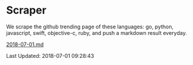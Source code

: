 # Scraper

We scrape the github trending page of these languages: go, python, javascript, swift, objective-c, ruby, and push a markdown result everyday.

[2018-07-01.md](https://github.com/henson/Scraper/blob/master/2018-07-01.md)

Last Updated: 2018-07-01 09:28:43